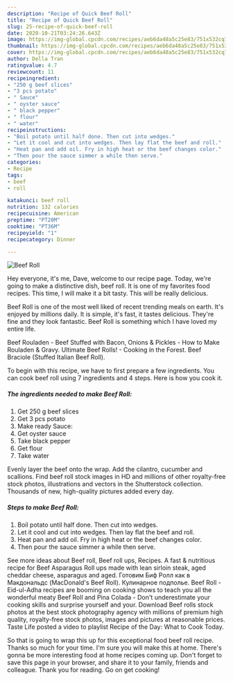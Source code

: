 ```yaml
---
description: "Recipe of Quick Beef Roll"
title: "Recipe of Quick Beef Roll"
slug: 25-recipe-of-quick-beef-roll
date: 2020-10-21T03:24:26.643Z
image: https://img-global.cpcdn.com/recipes/aeb6da48a5c25e83/751x532cq70/beef-roll-recipe-main-photo.jpg
thumbnail: https://img-global.cpcdn.com/recipes/aeb6da48a5c25e83/751x532cq70/beef-roll-recipe-main-photo.jpg
cover: https://img-global.cpcdn.com/recipes/aeb6da48a5c25e83/751x532cq70/beef-roll-recipe-main-photo.jpg
author: Della Tran
ratingvalue: 4.7
reviewcount: 11
recipeingredient:
- "250 g beef slices"
- "3 pcs potato"
- " Sauce"
- " oyster sauce"
- " black pepper"
- " flour"
- " water"
recipeinstructions:
- "Boil potato until half done. Then cut into wedges."
- "Let it cool and cut into wedges. Then lay flat the beef and roll."
- "Heat pan and add oil. Fry in high heat or the beef changes color."
- "Then pour the sauce simmer a while then serve."
categories:
- Recipe
tags:
- beef
- roll

katakunci: beef roll 
nutrition: 132 calories
recipecuisine: American
preptime: "PT20M"
cooktime: "PT36M"
recipeyield: "1"
recipecategory: Dinner

---
```



![Beef Roll](https://img-global.cpcdn.com/recipes/aeb6da48a5c25e83/751x532cq70/beef-roll-recipe-main-photo.jpg)

Hey everyone, it's me, Dave, welcome to our recipe page. Today, we're going to make a distinctive dish, beef roll. It is one of my favorites food recipes. This time, I will make it a bit tasty. This will be really delicious.

Beef Roll is one of the most well liked of recent trending meals on earth. It's enjoyed by millions daily. It is simple, it's fast, it tastes delicious. They're fine and they look fantastic. Beef Roll is something which I have loved my entire life.

Beef Rouladen - Beef Stuffed with Bacon, Onions &amp; Pickles - How to Make Rouladen &amp; Gravy. Ultimate Beef Rolls! - Cooking in the Forest. Beef Braciole (Stuffed Italian Beef Roll).


To begin with this recipe, we have to first prepare a few ingredients. You can cook beef roll using 7 ingredients and 4 steps. Here is how you cook it.

<!--inarticleads1-->

##### The ingredients needed to make Beef Roll:

1. Get 250 g beef slices
1. Get 3 pcs potato
1. Make ready  Sauce:
1. Get  oyster sauce
1. Take  black pepper
1. Get  flour
1. Take  water


Evenly layer the beef onto the wrap. Add the cilantro, cucumber and scallions. Find beef roll stock images in HD and millions of other royalty-free stock photos, illustrations and vectors in the Shutterstock collection. Thousands of new, high-quality pictures added every day. 

<!--inarticleads2-->

##### Steps to make Beef Roll:

1. Boil potato until half done. Then cut into wedges.
1. Let it cool and cut into wedges. Then lay flat the beef and roll.
1. Heat pan and add oil. Fry in high heat or the beef changes color.
1. Then pour the sauce simmer a while then serve.


See more ideas about Beef roll, Beef roll ups, Recipes. A fast &amp; nutritious recipe for Beef Asparagus Roll ups made with lean sirloin steak, aged cheddar cheese, asparagus and aged. Готовим Биф Ролл как в Макдональдс (MacDonald&#39;s Beef Roll). Кулинарное подполье. Beef Roll - Eid-ul-Adha recipes are booming on cooking shows to teach you all the wonderful meaty Beef Roll and Pina Colada - Don&#39;t underestimate your cooking skills and surprise yourself and your. Download Beef rolls stock photos at the best stock photography agency with millions of premium high quality, royalty-free stock photos, images and pictures at reasonable prices. Taste Life posted a video to playlist Recipe of the Day: What to Cook Today. 

So that is going to wrap this up for this exceptional food beef roll recipe. Thanks so much for your time. I'm sure you will make this at home. There's gonna be more interesting food at home recipes coming up. Don't forget to save this page in your browser, and share it to your family, friends and colleague. Thank you for reading. Go on get cooking!
